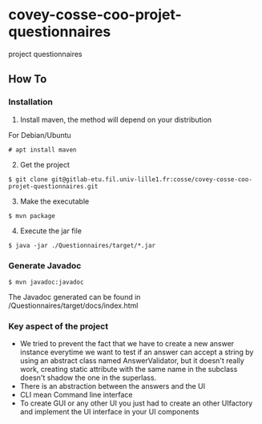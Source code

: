 # covey-cosse-coo-projet-questionnaires

project questionnaires

## How To
### Installation


1. Install maven, the method will depend on your distribution

For Debian/Ubuntu

```
# apt install maven
```

2. Get the project

```
$ git clone git@gitlab-etu.fil.univ-lille1.fr:cosse/covey-cosse-coo-projet-questionnaires.git
```

3. Make the executable

```
$ mvn package
```
4. Execute the jar file

```
$ java -jar ./Questionnaires/target/*.jar
```

### Generate Javadoc
```
$ mvn javadoc:javadoc
```
The Javadoc generated can be found in /Questionnaires/target/docs/index.html

### Key aspect of the project

* We tried to prevent the fact that we have to create a new answer instance everytime we want to test if an answer can accept a string by using an abstract class named AnswerValidator, but it doesn't really work, creating static attribute with the same name in the subclass doesn't shadow the one in the superlass.
* There is an abstraction between the answers and the UI
* CLI mean Command line interface
* To create GUI or any other UI you just had to create an other UIfactory and implement the UI interface in your UI components

